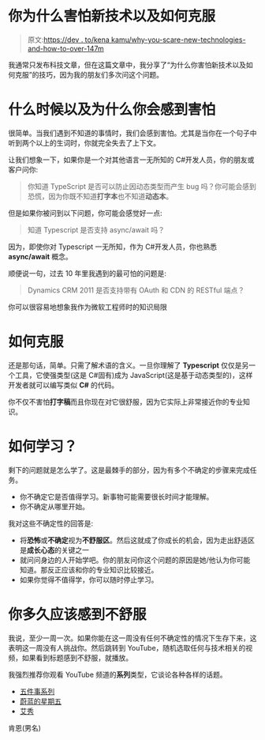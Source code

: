 # 你为什么害怕新技术以及如何克服

> 原文:[https://dev . to/kena kamu/why-you-scare-new-technologies-and-how-to-over-147m](https://dev.to/kenakamu/why-you-scare-new-technologies-and-how-to-overcome-147m)

我通常只发布科技文章，但在这篇文章中，我分享了“为什么你害怕新技术以及如何克服”的技巧，因为我的朋友们多次问这个问题。

# 什么时候以及为什么你会感到害怕

很简单。当我们遇到不知道的事情时，我们会感到害怕。尤其是当你在一个句子中听到两个以上的生词时，你就完全失去了上下文。

让我们想象一下，如果你是一个对其他语言一无所知的 C#开发人员，你的朋友或客户问你:

> 你知道 TypeScript 是否可以防止因动态类型而产生 bug 吗？你可能会感到恐慌，因为你既不知道**打字本**也不知道**动态本**。

但是如果你被问到以下问题，你可能会感觉好一点:

> 知道 Typescript 是否支持 async/await 吗？

因为，即使你对 Typescript 一无所知，作为 C#开发人员，你也熟悉 **async/await** 概念。

顺便说一句，过去 10 年里我遇到的最可怕的问题是:

> Dynamics CRM 2011 是否支持带有 OAuth 和 CDN 的 RESTful 端点？

你可以很容易地想象我作为微软工程师时的知识局限

# 如何克服

还是那句话，简单。只需了解术语的含义。一旦你理解了 **Typescript** 仅仅是另一个工具，它使强类型(这是 C#固有)成为 JavaScript(这是基于动态类型的)，这样开发者就可以编写类似 **C#** 的代码。

你不仅不害怕**打字稿**而且你现在对它很舒服，因为它实际上非常接近你的专业知识。

# 如何学习？

剩下的问题就是怎么学了。这是最棘手的部分，因为有多个不确定的步骤来完成任务。

*   你不确定它是否值得学习。新事物可能需要很长时间才能理解。
*   你不确定从哪里开始。

我对这些不确定性的回答是:

*   将**恐怖**或**不确定**视为**不舒服区**。然后这就成了你成长的机会，因为走出舒适区是**成长心态**的关键之一
*   就问问身边的人开始学吧。你的朋友问你这个问题的原因是她/他认为你可能知道。那反正应该和你的专业知识比较接近。
*   如果你觉得不值得学，你可以随时停止学习。

# 你**多久应该**感到不舒服

我说，至少一周一次。如果你能在这一周没有任何不确定性的情况下生存下来，这表明这一周没有人挑战你。然后跳转到 YouTube，随机选取任何与技术相关的视频，如果看到标题感到不舒服，就播放。

我强烈推荐你观看 YouTube 频道的**系列**类型，它谈论各种各样的话题。

*   [五件事系列](https://www.youtube.com/channel/UCsMica-v34Irf9KVTh6xx-g/search?query=%23fivethings)
*   [蔚蓝的星期五](https://www.youtube.com/watch?v=-7zxMh4b15E&list=PLLasX02E8BPDT2Z2pdCHNCkENpcQWy5n6)
*   [艾秀](https://www.youtube.com/watch?v=qK5m7C29y2k&list=PLlrxD0HtieHi0mwteKBOfEeOYf0LJU4O1)

肯恩(男名)